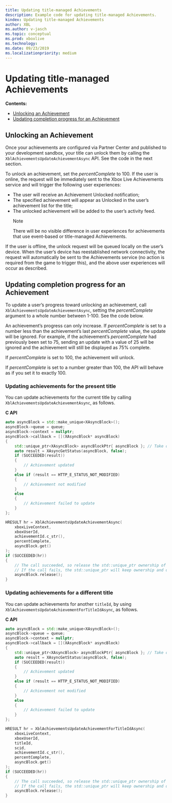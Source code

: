 ```yaml
---
title: Updating title-managed Achievements
description: Example code for updating title-managed Achievements.
kindex: Updating title-managed Achievements
author: XBL
ms.author: v-jasch
ms.topic: conceptual
ms.prod: xboxlive
ms.technology: 
ms.date: 09/23/2019
ms.localizationpriority: medium
---
```


# Updating title-managed Achievements

**Contents:**
* [Unlocking an Achievement](#unlocking-an-achievement)
* [Updating completion progress for an Achievement](#updating-an-achievement)


<!-- ===================================================== -->
<a id="unlocking-an-achievement"></a>

## Unlocking an Achievement

Once your achievements are configured via Partner Center and published to your development sandbox, your title can unlock them by calling the `XblAchievementsUpdateAchievementAsync` API.
See the code in the next section.

To unlock an achievement, set the *percentComplete* to 100.
If the user is online, the request will be immediately sent to the Xbox Live Achievements service and will trigger the following user experiences:
-   The user will receive an Achievement Unlocked notification;
-   The specified achievement will appear as Unlocked in the user’s achievement list for the title;
-   The unlocked achievement will be added to the user’s activity feed.
    > [!NOTE]
    > There will be no visible difference in user experiences for achievements that use event-based or title-managed Achievements.

If the user is offline, the unlock request will be queued locally on the user’s device.
When the user’s device has reestablished network connectivity, the request will automatically be sent to the Achievements service (no action is required from the game to trigger this), and the above user experiences will occur as described.


<!-- ===================================================== -->
<a id="updating-an-achievement"></a>

## Updating completion progress for an Achievement

To update a user’s progress toward unlocking an achievement, call `XblAchievementsUpdateAchievementAsync`, setting the *percentComplete* argument to a whole number between 1-100.
See the code below.

An achievement’s progress can only increase.
If *percentComplete* is set to a number less than the achievement’s last *percentComplete* value, the update will be ignored. 
For example, if the achievement’s *percentComplete* had previously been set to 75, sending an update with a value of 25 will be ignored and the achievement will still be displayed as 75% complete.

If *percentComplete* is set to 100, the achievement will unlock.

If *percentComplete* is set to a number greater than 100, the API will behave as if you set it to exactly 100.


### Updating achievements for the present title

You can update achievements for the current title by calling `XblAchievementsUpdateAchievementAsync`, as follows.

**C API**
<!-- XblAchievementsUpdateAchievementAsync.md -->
```cpp
auto asyncBlock = std::make_unique<XAsyncBlock>();
asyncBlock->queue = queue;
asyncBlock->context = nullptr;
asyncBlock->callback = [](XAsyncBlock* asyncBlock)
{
    std::unique_ptr<XAsyncBlock> asyncBlockPtr{ asyncBlock }; // Take over ownership of the XAsyncBlock*
    auto result = XAsyncGetStatus(asyncBlock, false);
    if (SUCCEEDED(result))
    {
        // Achievement updated
    }
    else if (result == HTTP_E_STATUS_NOT_MODIFIED)
    {
        // Achievement not modified
    }
    else
    {
        // Achievement failed to update
    }
};

HRESULT hr = XblAchievementsUpdateAchievementAsync(
    xboxLiveContext,
    xboxUserId,
    achievementId.c_str(),
    percentComplete,
    asyncBlock.get()
);
if (SUCCEEDED(hr))
{
    // The call succeeded, so release the std::unique_ptr ownership of XAsyncBlock* since the callback will take over ownership.
    // If the call fails, the std::unique_ptr will keep ownership and delete the XAsyncBlock*
    asyncBlock.release();
}
```

<!-- not present in public 
**Reference**
* [XAsyncBlock](xasyncblock.md)
* [XAsyncGetStatus](xasyncgetstatus.md)
* [XblAchievementsUpdateAchievementAsync](xblachievementsupdateachievementasync.md)
-->


### Updating achievements for a different title

You can update achievements for another `titleId`, by using `XblAchievementsUpdateAchievementForTitleIdAsync`, as follows.

**C API**
<!-- XblAchievementsUpdateAchievementForTitleIdAsync.md -->
```cpp
auto asyncBlock = std::make_unique<XAsyncBlock>();
asyncBlock->queue = queue;
asyncBlock->context = nullptr;
asyncBlock->callback = [](XAsyncBlock* asyncBlock)
{
    std::unique_ptr<XAsyncBlock> asyncBlockPtr{ asyncBlock }; // Take over ownership of the XAsyncBlock*
    auto result = XAsyncGetStatus(asyncBlock, false);
    if (SUCCEEDED(result))
    {
        // Achievement updated
    }
    else if (result == HTTP_E_STATUS_NOT_MODIFIED)
    {
        // Achievement not modified
    }
    else
    {
        // Achievement failed to update
    }
};

HRESULT hr = XblAchievementsUpdateAchievementForTitleIdAsync(
    xboxLiveContext,
    xboxUserId,
    titleId,
    scid,
    achievementId.c_str(),
    percentComplete,
    asyncBlock.get()
);
if (SUCCEEDED(hr))
{
    // The call succeeded, so release the std::unique_ptr ownership of XAsyncBlock* since the callback will take over ownership.
    // If the call fails, the std::unique_ptr will keep ownership and delete the XAsyncBlock*
    asyncBlock.release();
}
```

<!-- not present in public 
**Reference**
* [XAsyncBlock](xasyncblock.md)
* [XAsyncGetStatus](xasyncgetstatus.md)
* [XblAchievementsUpdateAchievementForTitleIdAsync](xblachievementsupdateachievementfortitleidasync.md)
-->
